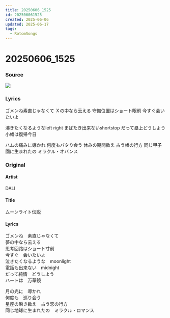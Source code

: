 ```yaml
---
title: 20250606_1525
id: 202506061525
created: 2025-06-06
updated: 2025-06-17
tags:
  - RotomSongs
---
```

# 20250606_1525

### Source

![](https://x.com/Starlystrongest/status/1930873560861708658)

### Lyrics

ゴメンね素直じゃなくて
Ｘの中なら云える
守備位置はショート眼前
今すぐ会いたいよ

沸きたくなるようなleft right
まばたき出来ないshortstop
だって塁上どうしよう
小幡は復帰今日

ハムの痛みに導かれ
何度もバタり会う
休みの期間数え 占う幡の行方
同じ甲子園に生まれたの
ミラクル・オバンス

### Original

#### Artist

DALI

#### Title

ムーンライト伝説

#### Lyrics

ゴメンね　素直じゃなくて  
夢の中なら云える  
思考回路はショート寸前  
今すぐ　会いたいよ  
泣きたくなるような　moonlight  
電話も出来ない　midnight  
だって純情　どうしよう  
ハートは　万華鏡  
  
月の光に　導かれ  
何度も　巡り会う  
星座の瞬き数え　占う恋の行方  
同じ地球に生まれたの　ミラクル・ロマンス  

